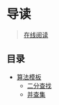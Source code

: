 #  导读

> [在线阅读](https://perye.github.io/developer-notes/)

## 目录

* [算法模板](#)
    * [二分查找](https://perye.github.io/developer-notes/#/notes/template/BinarySearch/README)
    * [并查集](https://perye.github.io/developer-notes/#/notes/template/UnionFind/README)